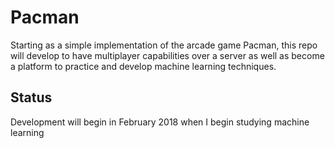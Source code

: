 # Pacman

Starting as a simple implementation of the arcade game Pacman, this repo will develop to have multiplayer capabilities over a server as well as become a platform to practice and develop machine learning techniques.

## Status

Development will begin in February 2018 when I begin studying machine learning
